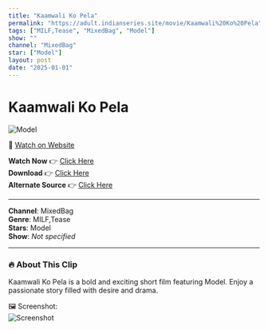 ```yaml
---
title: "Kaamwali Ko Pela"
permalink: "https://adult.indianseries.site/movie/Kaamwali%20Ko%20Pela"
tags: ["MILF,Tease", "MixedBag", "Model"]
show: ""
channel: "MixedBag"
star: ["Model"]
layout: post
date: "2025-01-01"
---
```


# Kaamwali Ko Pela

![Model](https://shorts.desisins.com/wp-content/uploads/2024/12/Kaamwali-ko-Pela.jpg)

🔗 [Watch on Website](https://adult.indianseries.site/movie/Kaamwali%20Ko%20Pela)

**Watch Now** 👉 [Click Here](https://adult.indianseries.site/movie/Kaamwali%20Ko%20Pela)  
**Download** 👉 [Click Here](https://adult.indianseries.site/movie/Kaamwali%20Ko%20Pela)  
**Alternate Source** 👉 [Click Here](https://adult.indianseries.site/movie/Kaamwali%20Ko%20Pela)

---

**Channel**: MixedBag  
**Genre**: MILF,Tease  
**Stars**: Model  
**Show**: *Not specified*

---

### 🔥 About This Clip

Kaamwali Ko Pela is a bold and exciting short film featuring Model. Enjoy a passionate story filled with desire and drama.
 
🖼️ Screenshot:  
![Screenshot](https://shorts.desisins.com/wp-content/uploads/2024/12/Kaamwali-ko-Pela.jpg)
